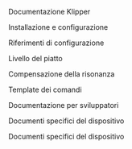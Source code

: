 Documentazione Klipper

Installazione e configurazione

Riferimenti di configurazione

Livello del piatto

Compensazione della risonanza

Template dei comandi

Documentazione per sviluppatori

Documenti specifici del dispositivo

Documenti specifici del dispositivo
